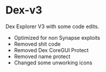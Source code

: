 # Dex-v3
Dex Explorer V3 with some code edits.

- Optimized for non Synapse exploits
- Removed shit code
- Removed Dex CoreGUI Protect
- Removed name protect
- Changed some unworking icons
